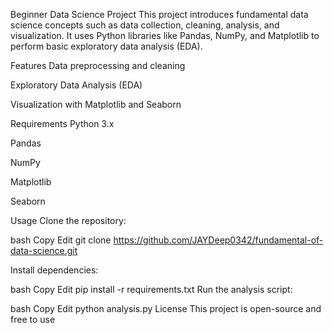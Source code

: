 Beginner Data Science Project
This project introduces fundamental data science concepts such as data collection, cleaning, analysis, and visualization. It uses Python libraries like Pandas, NumPy, and Matplotlib to perform basic exploratory data analysis (EDA).

Features
Data preprocessing and cleaning

Exploratory Data Analysis (EDA)

Visualization with Matplotlib and Seaborn

Requirements
Python 3.x

Pandas

NumPy

Matplotlib

Seaborn

Usage
Clone the repository:

bash
Copy
Edit
git clone https://github.com/JAYDeep0342/fundamental-of-data-science.git

Install dependencies:

bash
Copy
Edit
pip install -r requirements.txt
Run the analysis script:

bash
Copy
Edit
python analysis.py
License
This project is open-source and free to use
